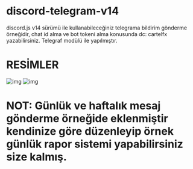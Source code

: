 # discord-telegram-v14

discord.js v14 sürümü ile kullanabileceğiniz telegrama bildirim gönderme örneğidir, chat id alma ve bot tokeni alma konusunda dc: cartelfx yazabilirsiniz. Telegraf modülü ile yapılmıştır.


# RESİMLER
![img](https://cdn.discordapp.com/attachments/1175006226879361066/1210859363783282719/Screenshot_2024-02-24-12-02-28-828_com.microsoft.rdc.androidx.png?ex=65ec17a9&is=65d9a2a9&hm=cd0eb63373b2c551b1a28857bf32579441079d646d29f4e3b49f5329e0ae7b55&)
![img](https://cdn.discordapp.com/attachments/1175006226879361066/1210859363518906429/Screenshot_2024-02-24-11-59-59-498_org.telegram.messenger.png?ex=65ec17a8&is=65d9a2a8&hm=7f9b02cd20b49e0b2a3e6cdc0c8c8594a7365b5b17592e4f5ba9f3e348014cf9&)

# NOT: Günlük ve haftalık mesaj gönderme örneğide eklenmiştir kendinize göre düzenleyip örnek günlük rapor sistemi yapabilirsiniz size kalmış.
